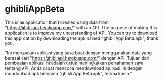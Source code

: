﻿# ghibliAppBeta
This is an application that I created using data from "https://ghibliapi.herokuapp.com/" with an API. The purpose of making this application is to improve my understanding of API. You can try to download this application by downloading the apk named "ghibli App Beta.apk", thank you.

"Ini merupakan aplikasi yang saya buat dengan menggunakan data yang berasal dari "https://ghibliapi.herokuapp.com/" dengan API. Tujuan dari pembuatan aplikasi ini adalah untuk meningkatkan pemahaman saya tentang API. Anda dapat mencoba mendownload aplikasi ini dengan mondonload apk bernama "ghibli App Beta.apk", terima kasih."
